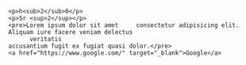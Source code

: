 <!DOCTYPE html>
<html lang="en">
<head>
    <meta charset="UTF-8">
    <meta name="viewport" content="width=device-width, initial-scale=1.0">
    <title>Document</title>
</head>
<body>
    <!-- ctrl + / = comment short cut keys -->
    <!-- alt  +  z = no wrap in coding page -->

    <p>h<sub>2</sub>0</p>
    <p>5r <sup>2</sup></p>
    <pre>Lorem ipsum dolor sit amet     consectetur adipisicing elit. Aliquam iure facere veniam delectus 
          veritatis 
    accusantium fugit ex fugiat quasi dolor.</pre>
    <a href="https://www.google.com/" target="_blank">Google</a>
    
    
</body>
</html>
